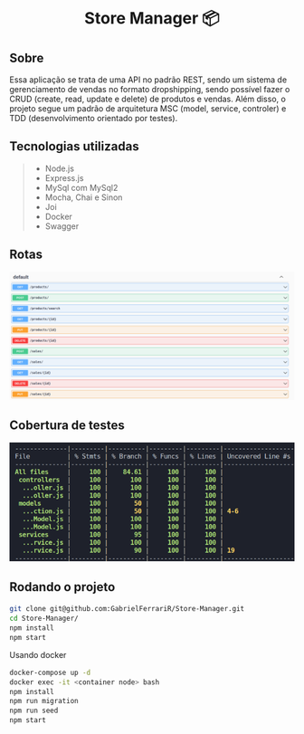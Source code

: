 <h1 align="center"> Store Manager 📦 </h1>

## Sobre

Essa aplicação se trata de uma API no padrão REST, sendo um sistema de gerenciamento de vendas no formato dropshipping, sendo possível fazer o CRUD (create, read, update e delete) de produtos e vendas.
Além disso, o projeto segue um padrão de arquitetura MSC (model, service, controler) e TDD (desenvolvimento orientado por testes).

## Tecnologias utilizadas

> - Node.js
> - Express.js
> - MySql com MySql2
> - Mocha, Chai e Sinon
> - Joi
> - Docker
> - Swagger

## Rotas

![rotas swagger](rotas.png)

## Cobertura de testes

![test coverage](testes.png)

## Rodando o projeto

```bash
git clone git@github.com:GabrielFerrariR/Store-Manager.git
cd Store-Manager/
npm install
npm start
```

Usando docker

```bash
docker-compose up -d
docker exec -it <container node> bash
npm install
npm run migration
npm run seed
npm start 
```
